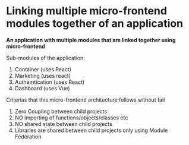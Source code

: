 # Linking multiple micro-frontend modules together of an application
**An application with multiple modules that are linked together using micro-frontend**

Sub-modules of the application:
1. Container (uses React)
2. Marketing (uses react)
3. Authemtication (uses React)
4. Dashboard (uses Vue)

Criterias that this micro-frontend architecture follows without fail
1. Zero Coupling between child projects
2. NO importing of functions/objects/classes etc
3. NO shared state between child projects
4. Libraries are shared between child projects only using Module Federation
